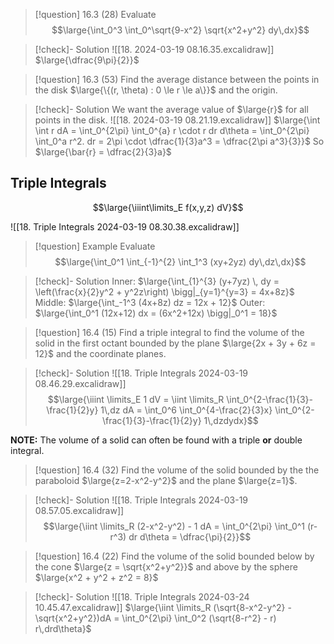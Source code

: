 >[!question] 16.3 (28) 
>Evaluate
>$$\large{\int_0^3 \int_0^\sqrt{9-x^2} \sqrt{x^2+y^2} dy\,dx}$$

>[!check]- Solution
>![[18. 2024-03-19 08.16.35.excalidraw]]
>$\large{\dfrac{9\pi}{2}}$

>[!question] 16.3 (53)
>Find the average distance between the points in the disk $\large{\{(r, \theta) : 0 \le r \le a\}}$ and the origin.

>[!check]- Solution
>We want the average value of $\large{r}$ for all points in the disk.
>![[18. 2024-03-19 08.21.19.excalidraw]]
>$\large{\int \int r dA = \int_0^{2\pi} \int_0^{a} r \cdot r dr d\theta = \int_0^{2\pi} \int_0^a r^2. dr = 2\pi \cdot \dfrac{1}{3}a^3 = \dfrac{2\pi a^3}{3}}$
>So $\large{\bar{r} = \dfrac{2}{3}a}$

## Triple Integrals

$$\large{\iiint\limits_E f(x,y,z) dV}$$

![[18. Triple Integrals 2024-03-19 08.30.38.excalidraw]]

>[!question] Example
>Evaluate
>$$\large{\int_0^1 \int_{-1}^{2} \int_1^3 (xy+2yz) dy\,dz\,dx}$$

>[!check]- Solution
>Inner: $\large{\int_{1}^{3} (y+7yz) \, dy = \left(\frac{x}{2}y^2 + y^2z\right) \bigg|_{y=1}^{y=3} = 4x+8z}$
>Middle: $\large{\int_-1^3 (4x+8z) dz = 12x + 12}$
>Outer: $\large{\int_0^1 (12x+12) dx = (6x^2+12x) \bigg|_0^1 = 18}$

>[!question] 16.4 (15)
>Find a triple integral to find the volume of the solid in the first octant bounded by the plane $\large{2x + 3y + 6z = 12}$ and the coordinate planes.

>[!check]- Solution
>![[18. Triple Integrals 2024-03-19 08.46.29.excalidraw]]
>$$\large{\iiint \limits_E 1 dV = \iint \limits_R \int_0^{2-\frac{1}{3}-\frac{1}{2}y} 1\,dz dA = \int_0^6 \int_0^{4-\frac{2}{3}x} \int_0^{2-\frac{1}{3}-\frac{1}{2}y} 1\,dzdydx}$$

**NOTE:**
The volume of a solid can often be found with a triple **or** double integral.

>[!question] 16.4 (32)
>Find the volume of the solid bounded by the the paraboloid $\large{z=2-x^2-y^2}$ and the plane $\large{z=1}$.

>[!check]- Solution
>![[18. Triple Integrals 2024-03-19 08.57.05.excalidraw]]
>$$\large{\iint \limits_R (2-x^2-y^2) - 1 dA = \int_0^{2\pi} \int_0^1 (r-r^3) dr d\theta = \dfrac{\pi}{2}}$$

>[!question] 16.4 (22)
Find the volume of the solid bounded below by the cone $\large{z = \sqrt{x^2+y^2}}$ and above by the sphere $\large{x^2 + y^2 + z^2 = 8}$

>[!check]- Solution
>![[18. Triple Integrals 2024-03-24 10.45.47.excalidraw]]
>$\large{\iint \limits_R (\sqrt{8-x^2-y^2} - \sqrt{x^2+y^2})dA = \int_0^{2\pi} \int_0^2 (\sqrt{8-r^2} - r) r\,drd\theta}$